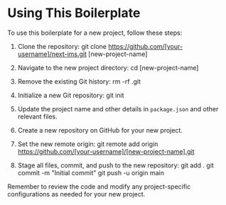 # Using This Boilerplate

To use this boilerplate for a new project, follow these steps:

1. Clone the repository:
   git clone https://github.com/[your-username]/next-ims.git [new-project-name]

2. Navigate to the new project directory:
   cd [new-project-name]

3. Remove the existing Git history:
   rm -rf .git

4. Initialize a new Git repository:
   git init

5. Update the project name and other details in `package.json` and other relevant files.

6. Create a new repository on GitHub for your new project.

7. Set the new remote origin:
   git remote add origin https://github.com/[your-username]/[new-project-name].git

8. Stage all files, commit, and push to the new repository:
   git add .
   git commit -m "Initial commit"
   git push -u origin main

Remember to review the code and modify any project-specific configurations as needed for your new project.